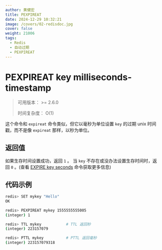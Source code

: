 ```yaml
---
author: 黄健宏
title: PEXPIREAT
date: 2024-12-29 10:32:21
image: /covers/02-redisdoc.jpg
cover: false
weight: 21006
tags:
  - Redis
  - 自动过期
  - PEXPIREAT
---
```


# PEXPIREAT key milliseconds-timestamp

> 可用版本： >= 2.6.0
> 
> 时间复杂度： O(1)

这个命令和 `expireat` 命令类似，但它以毫秒为单位设置 `key` 的过期 unix 时间戳，而不是像 `expireat` 那样，以秒为单位。

## 返回值

如果生存时间设置成功，返回 `1` 。 当 `key` 不存在或没办法设置生存时间时，返回 `0` 。(查看 [EXPIRE key seconds](expire.html) 命令获取更多信息)

## 代码示例

```bash
redis> SET mykey "Hello"
OK

redis> PEXPIREAT mykey 1555555555005
(integer) 1

redis> TTL mykey           # TTL 返回秒
(integer) 223157079

redis> PTTL mykey          # PTTL 返回毫秒
(integer) 223157079318
```

